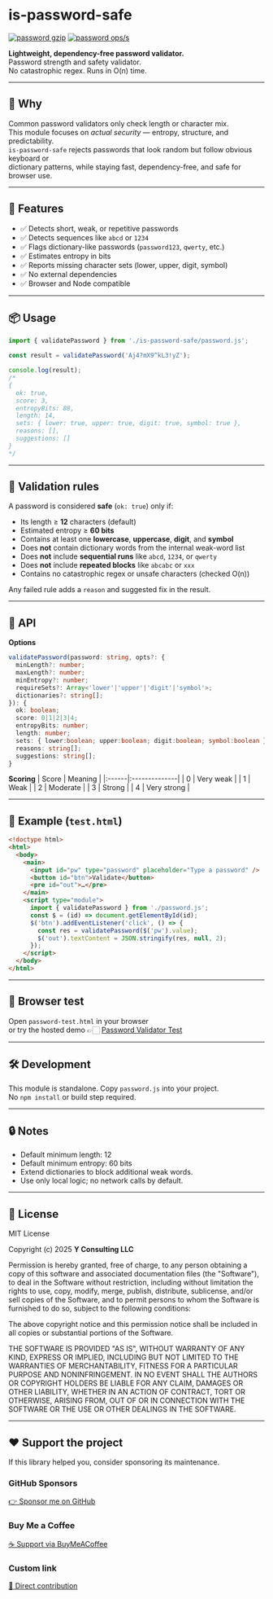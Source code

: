 # is-password-safe

[![password gzip](https://img.shields.io/endpoint?url=https://raw.githubusercontent.com/yvancg/validators/main/metrics/password.js.json)](../metrics/password.js.json)
[![password ops/s](https://img.shields.io/endpoint?url=https://raw.githubusercontent.com/yvancg/validators/main/bench/password.json)](../bench/password.json)

**Lightweight, dependency-free password validator.**  
Password strength and safety validator.  
No catastrophic regex. Runs in O(n) time.

---

## 🚀 Why

Common password validators only check length or character mix.  
This module focuses on *actual security* — entropy, structure, and predictability.  
`is-password-safe` rejects passwords that look random but follow obvious keyboard or  
dictionary patterns, while staying fast, dependency-free, and safe for browser use.

---

## 🌟 Features

- ✅ Detects short, weak, or repetitive passwords  
- ✅ Detects sequences like `abcd` or `1234`  
- ✅ Flags dictionary-like passwords (`password123`, `qwerty`, etc.)  
- ✅ Estimates entropy in bits  
- ✅ Reports missing character sets (lower, upper, digit, symbol)  
- ✅ No external dependencies  
- ✅ Browser and Node compatible  

---

## 📦 Usage

```js
import { validatePassword } from './is-password-safe/password.js';

const result = validatePassword('Aj4?mX9^kL3!yZ');

console.log(result);
/*
{
  ok: true,
  score: 3,
  entropyBits: 88,
  length: 14,
  sets: { lower: true, upper: true, digit: true, symbol: true },
  reasons: [],
  suggestions: []
}
*/
```

---

## 🧩 Validation rules

A password is considered **safe** (`ok: true`) only if:

- Its length ≥ **12** characters (default)  
- Estimated entropy ≥ **60 bits**  
- Contains at least one **lowercase**, **uppercase**, **digit**, and **symbol**  
- Does **not** contain dictionary words from the internal weak-word list  
- Does **not** include **sequential runs** like `abcd`, `1234`, or `qwerty`  
- Does **not** include **repeated blocks** like `abcabc` or `xxx`  
- Contains no catastrophic regex or unsafe characters (checked O(n))

Any failed rule adds a `reason` and suggested fix in the result.

---

## 🧠 API

**Options**
```ts
validatePassword(password: string, opts?: {
  minLength?: number;
  maxLength?: number;
  minEntropy?: number;
  requireSets?: Array<'lower'|'upper'|'digit'|'symbol'>;
  dictionaries?: string[];
}): {
  ok: boolean;
  score: 0|1|2|3|4;
  entropyBits: number;
  length: number;
  sets: { lower:boolean; upper:boolean; digit:boolean; symbol:boolean };
  reasons: string[];
  suggestions: string[];
}
```

**Scoring**
| Score | Meaning       |
|:------|:--------------|
| 0     | Very weak     |
| 1     | Weak          |
| 2     | Moderate      |
| 3     | Strong        |
| 4     | Very strong   |

---

## 🧪 Example (`test.html`)

```html
<!doctype html>
<html>
  <body>
    <main>
      <input id="pw" type="password" placeholder="Type a password" />
      <button id="btn">Validate</button>
      <pre id="out">…</pre>
    </main>
    <script type="module">
      import { validatePassword } from './password.js';
      const $ = (id) => document.getElementById(id);
      $('btn').addEventListener('click', () => {
        const res = validatePassword($('pw').value);
        $('out').textContent = JSON.stringify(res, null, 2);
      });
    </script>
  </body>
</html>
```

---

## 🧪 Browser test

Open `password-test.html` in your browser  
or try the hosted demo 👉🏻 
[Password Validator Test](https://yvancg.github.io/validators/is-password-safe/password-test.html)

---

## 🛠 Development

This module is standalone. Copy `password.js` into your project.  
No `npm install` or build step required.

---

## 🔒 Notes

- Default minimum length: 12
- Default minimum entropy: 60 bits
- Extend dictionaries to block additional weak words.
- Use only local logic; no network calls by default.
  
---

## 🪪 License

MIT License  

Copyright (c) 2025 **Y Consulting LLC**

Permission is hereby granted, free of charge, to any person obtaining a copy
of this software and associated documentation files (the "Software"), to deal
in the Software without restriction, including without limitation the rights
to use, copy, modify, merge, publish, distribute, sublicense, and/or sell
copies of the Software, and to permit persons to whom the Software is
furnished to do so, subject to the following conditions:

The above copyright notice and this permission notice shall be included in
all copies or substantial portions of the Software.

THE SOFTWARE IS PROVIDED "AS IS", WITHOUT WARRANTY OF ANY KIND, EXPRESS OR
IMPLIED, INCLUDING BUT NOT LIMITED TO THE WARRANTIES OF MERCHANTABILITY,
FITNESS FOR A PARTICULAR PURPOSE AND NONINFRINGEMENT. IN NO EVENT SHALL THE
AUTHORS OR COPYRIGHT HOLDERS BE LIABLE FOR ANY CLAIM, DAMAGES OR OTHER
LIABILITY, WHETHER IN AN ACTION OF CONTRACT, TORT OR OTHERWISE, ARISING FROM,
OUT OF OR IN CONNECTION WITH THE SOFTWARE OR THE USE OR OTHER DEALINGS IN
THE SOFTWARE.

---

## ❤️ Support the project

If this library helped you, consider sponsoring its maintenance.

### GitHub Sponsors

[👉 Sponsor me on GitHub](https://github.com/sponsors/yvancg)

### Buy Me a Coffee

[☕ Support via BuyMeACoffee](https://buymeacoffee.com/yconsulting)

### Custom link
[💸 Direct contribution](https://wise.com/pay/me/yvanc7)
